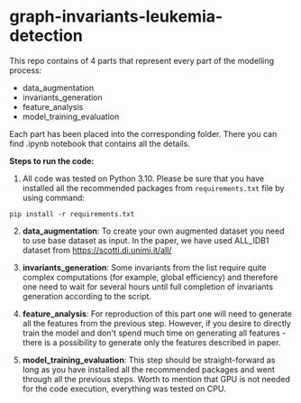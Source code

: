 # graph-invariants-leukemia-detection

This repo contains of 4 parts that represent every part of the modelling process:

* data_augmentation
* invariants_generation
* feature_analysis
* model_training_evaluation

Each part has been placed into the corresponding folder. There you can find .ipynb notebook that contains all the details. 

**Steps to run the code:**

1. All code was tested on Python 3.10. Please be sure that you have installed all the recommended packages from ```requirements.txt``` file by using command:

```
pip install -r requirements.txt
```

2. **data_augmentation**: To create your own augmented dataset you need to use base dataset as input. In the paper, we have used ALL_IDB1 dataset from https://scotti.di.unimi.it/all/

3. **invariants_generation**: Some invariants from the list require quite complex computations (for example, global efficiency) and therefore one need to wait for several hours until full completion of invariants generation according to the script. 

4. **feature_analysis**: For reproduction of this part one will need to generate all the features from the previous step. However, if you desire to directly train the model and don't spend much time on generating all features - there is a possibility to generate only the features described in paper.

5. **model_training_evaluation**: This step should be straight-forward as long as you have installed all the recommended packages and went through all the previous steps. Worth to mention that GPU is not needed for the code execution, everything was tested on CPU. 
